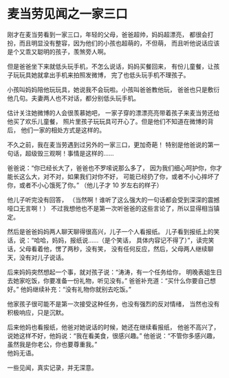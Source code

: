 # 麦当劳见闻之一家三口

刚才在麦当劳看到一家三口，年轻的父母，爸爸超帅，妈妈超漂亮，
都很会打扮，而且明显没有整容，因为他们的小孩也超萌的，不但萌，
而且听他说话应该是个又乖又聪明的孩子，羡煞旁人啊。

但是爸爸坐下来就低头玩手机，不怎么说话，妈妈买餐回来，
有份儿童餐，让孩子玩玩具她就拿出手机来拍照发微博，
完了也低头玩手机不理孩子。

小孩叫妈妈陪他玩玩具，她说我不会玩啦。小孩叫爸爸教他玩，
爸爸也只是敷衍他几句。夫妻两人也不对话，都分别低头玩手机。

估计关注她微博的人会很羡慕她吧，
一家子穿的漂漂亮亮带着孩子来麦当劳还给他买了欢乐儿童餐，
照片里孩子玩玩具可开心了。但是他们不知道在微博的背后，
他们一家的相处方式是这样的。

不久之前，我在麦当劳遇到过另外的一家三口，更加奇葩！
特别是他爸说的第一句话，超级毁三观啊！事情是这样的……

爸爸说：“你已经长大了，爸爸也不罗嗦说那么多了，
因为我们细心呵护你，你才能长这么大，对不对，如果我们对你不好，
可能已经扔了你，或者不小心摔坏了你，或者不小心饿死了你。”
（他儿子才 10 岁左右的样子）

他儿子听完没有回答，
（当然啊！谁听了这么强大的一句话都会受到深深的震撼哑口无言啊！）
不过我想他也不是第一次听爸爸的这些言论了，所以显得相当镇定。

然后是爸爸妈妈两人聊天聊得很高兴，儿子一个人看报纸。
儿子看到报纸上的笑话，说：“哈哈，妈妈，报纸说……（是个笑话，
具体内容记不得了）”，读完笑话，父母看着他，愣了两秒，没有笑，
没有任何反应，然后，父母两人继续聊天，没有对儿子说话。

后来妈妈突然想起一个事，就对孩子说：“涛涛，有一个任务给你，
明晚表姐生日去她家吃饭，你要准备一份礼物，听见没有。”
爸爸补充道：“买什么你要自己想好。”
他妈继续补充：“没有礼物你就别去吃饭。”

他家孩子很可能不是第一次接受这种任务，也没有强烈的反对情绪，
当然也没有积极响应，只是沉默。

后来他妈也看报纸，他爸对她说话的时候，她还在继续看报纸，
他爸不高兴了，说她这样不好，他妈说：“我在看美食，很感兴趣。”
他爸说：“不管你多感兴趣，虽然我是你老公，你也要尊重我。”  
他妈无语。

一些见闻，真实记录，并无深意。
